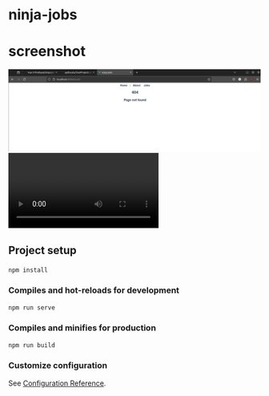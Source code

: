 # ninja-jobs

# screenshot
![Screenshot of example](./src/assets/Screenshot9.png)
![Screenshot of example](./src/assets/Screencast1.webm)




## Project setup
```
npm install
```

### Compiles and hot-reloads for development
```
npm run serve
```

### Compiles and minifies for production
```
npm run build
```

### Customize configuration
See [Configuration Reference](https://cli.vuejs.org/config/).
